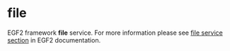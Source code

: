 # file

EGF2 framework **file** service. For more information please see [file service section](http://doc.eigengraph.com/#file82) in EGF2 documentation.
